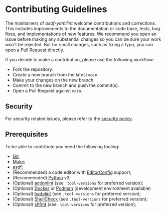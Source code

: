 # Contributing Guidelines

The maintainers of _asdf-yamllint_ welcome contributions and corrections. This
includes improvements to the documentation or code base, tests, bug fixes, and
implementations of new features. We recommend you open an issue before making
any substantial changes so you can be sure your work won't be rejected. But for
small changes, such as fixing a typo, you can open a Pull Request directly.

If you decide to make a contribution, please use the following workflow:

- Fork the repository.
- Create a new branch from the latest `main`.
- Make your changes on the new branch.
- Commit to the new branch and push the commit(s).
- Open a Pull Request against `main`.

## Security

For security related issues, please refer to the [security policy].

## Prerequisites

To be able to contribute you need the following tooling:

- [Git];
- [Make];
- [asdf];
- (Recommended) a code editor with [EditorConfig] support;
- (Recommended) [Python] v3;
- (Optional) [actionlint] (see `.tool-versions` for preferred version);
- (Optional) [Docker] or [Podman] (development environment available)
- (Optional) [hadolint] (see `.tool-versions` for preferred version);
- (Optional) [ShellCheck] (see `.tool-versions` for preferred version);
- (Optional) [shfmt] (see `.tool-versions` for preferred version);

[actionlint]: https://github.com/rhysd/actionlint
[asdf]: https://asdf-vm.com/
[docker]: https://www.docker.com/
[editorconfig]: https://editorconfig.org/
[git]: https://git-scm.com/
[hadolint]: https://github.com/hadolint/hadolint
[make]: https://www.gnu.org/software/make/
[podman]: https://podman.io/
[python]: https://www.python.org/
[security policy]: ./SECURITY.md
[shellcheck]: https://github.com/koalaman/shellcheck
[shfmt]: https://github.com/mvdan/sh
